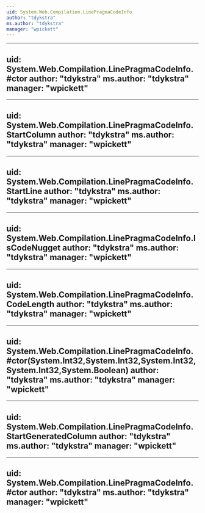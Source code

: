 ```yaml
---
uid: System.Web.Compilation.LinePragmaCodeInfo
author: "tdykstra"
ms.author: "tdykstra"
manager: "wpickett"
---
```


---
uid: System.Web.Compilation.LinePragmaCodeInfo.#ctor
author: "tdykstra"
ms.author: "tdykstra"
manager: "wpickett"
---

---
uid: System.Web.Compilation.LinePragmaCodeInfo.StartColumn
author: "tdykstra"
ms.author: "tdykstra"
manager: "wpickett"
---

---
uid: System.Web.Compilation.LinePragmaCodeInfo.StartLine
author: "tdykstra"
ms.author: "tdykstra"
manager: "wpickett"
---

---
uid: System.Web.Compilation.LinePragmaCodeInfo.IsCodeNugget
author: "tdykstra"
ms.author: "tdykstra"
manager: "wpickett"
---

---
uid: System.Web.Compilation.LinePragmaCodeInfo.CodeLength
author: "tdykstra"
ms.author: "tdykstra"
manager: "wpickett"
---

---
uid: System.Web.Compilation.LinePragmaCodeInfo.#ctor(System.Int32,System.Int32,System.Int32,System.Int32,System.Boolean)
author: "tdykstra"
ms.author: "tdykstra"
manager: "wpickett"
---

---
uid: System.Web.Compilation.LinePragmaCodeInfo.StartGeneratedColumn
author: "tdykstra"
ms.author: "tdykstra"
manager: "wpickett"
---

---
uid: System.Web.Compilation.LinePragmaCodeInfo.#ctor
author: "tdykstra"
ms.author: "tdykstra"
manager: "wpickett"
---

